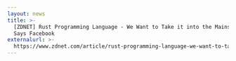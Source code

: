```yaml
---
layout: news
title: >-
  [ZDNET] Rust Programming Language - We Want to Take it into the Mainstream,
  Says Facebook
externalurl: >-
  https://www.zdnet.com/article/rust-programming-language-we-want-to-take-it-into-the-mainstream-says-facebook/
---
```

